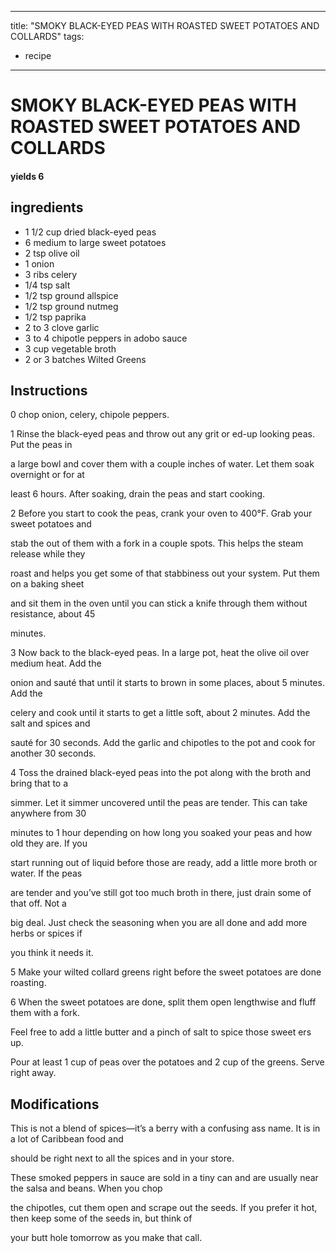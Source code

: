 
---
title: "SMOKY BLACK-EYED PEAS WITH ROASTED SWEET POTATOES AND COLLARDS"
tags:
  - recipe
---
# SMOKY BLACK-EYED PEAS WITH ROASTED SWEET POTATOES AND COLLARDS



#### yields  6


## ingredients
* 1 1/2 cup dried black-eyed peas 
* 6 medium to large sweet potatoes 
* 2 tsp olive oil 
* 1 onion 
* 3 ribs celery 
* 1/4 tsp salt 
* 1/2 tsp ground allspice 
* 1/2 tsp ground nutmeg 
* 1/2 tsp paprika 
* 2 to 3 clove garlic 
* 3 to 4 chipotle peppers in adobo sauce 
* 3 cup vegetable broth 
* 2 or 3 batches Wilted Greens 



## Instructions
0 chop onion, celery, chipole peppers.

1 Rinse the black-eyed peas and throw out any grit or  ed-up looking peas. Put the peas in

a large bowl and cover them with a couple inches of water. Let them soak overnight or for at

least 6 hours. After soaking, drain the peas and start  cooking.

2 Before you start to cook the peas, crank your oven to 400°F. Grab your sweet potatoes and

stab the   out of them with a fork in a couple spots. This helps the steam release while they

roast and helps you get some of that stabbiness out your system. Put them on a baking sheet

and sit them in the oven until you can stick a knife through them without resistance, about 45

minutes.

3 Now back to the black-eyed peas. In a large pot, heat the olive oil over medium heat. Add the

onion and sauté that    until it starts to brown in some places, about 5 minutes. Add the

celery and cook until it starts to get a little soft, about 2 minutes. Add the salt and spices and

sauté for 30 seconds. Add the garlic and chipotles to the pot and cook for another 30 seconds.

4 Toss the drained black-eyed peas into the pot along with the broth and bring that    to a

simmer. Let it simmer uncovered until the peas are tender. This can take anywhere from 30

minutes to 1 hour depending on how long you soaked your peas and how old they are. If you

start running out of liquid before those are ready, add a little more broth or water. If the peas

are tender and you’ve still got too much broth in there, just drain some of that    off. Not a

big  deal. Just check the seasoning when you are all done and add more herbs or spices if

you think it needs it.

5 Make your wilted collard greens right before the sweet potatoes are done roasting.

6 When the sweet potatoes are done, split them open lengthwise and fluff them with a fork.

Feel free to add a little butter and a pinch of salt to spice those sweet  ers up.

Pour at least 1 cup of peas over the potatoes and 2 cup of the greens. Serve right away.



## Modifications
This is not a blend of spices—it’s a berry with a confusing ass name. It is in a lot of Caribbean food and

should be right next to all the spices and    in your store.

 These smoked peppers in sauce are sold in a tiny can and are usually near the salsa and beans. When you chop

the chipotles, cut them open and scrape out the seeds. If you prefer it hot, then keep some of the seeds in, but think of

your butt hole tomorrow as you make that call.




